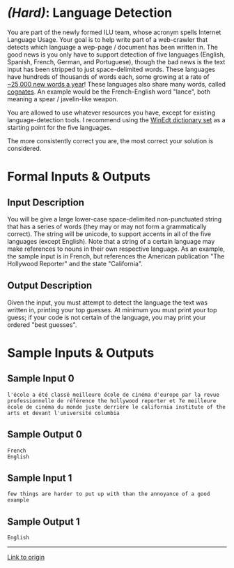 # [](#HardIcon) *(Hard)*: Language Detection

You are part of the newly formed ILU team, whose acronym spells Internet Language Usage. Your goal is to help write part of a web-crawler that detects which language a wep-page / document has been written in. The good news is you only have to support detection of five languages (English, Spanish, French, German, and Portuguese), though the bad news is the text input has been stripped to just space-delimited words. These languages have hundreds of thousands of words each, some growing at a rate of [~25,000 new words a year](http://en.wikipedia.org/wiki/English_language#Number_of_words_in_English)! These languages also share many words, called [cognates](http://en.wikipedia.org/wiki/Cognate). An example would be the French-English word "lance", both meaning a spear / javelin-like weapon.

You are allowed to use whatever resources you have, except for existing language-detection tools. I recommend using the [WinEdt dictionary set](http://www.winedt.org/Dict/) as a starting point for the five languages.

The more consistently correct you are, the most correct your solution is considered.

# Formal Inputs & Outputs
## Input Description

You will be give a large lower-case space-delimited non-punctuated string that has a series of words (they may or may not form a grammatically correct). The string will be unicode, to support accents in all of the five languages (except English). Note that a string of a certain language may make references to nouns in their own respective language. As an example, the sample input is in French, but references the American publication "The Hollywood Reporter" and the state "California".

## Output Description

Given the input, you must attempt to detect the language the text was written in, printing your top guesses. At minimum you must print your top guess; if your code is not certain of the language, you may print your ordered "best guesses".

# Sample Inputs & Outputs
## Sample Input 0

    l'école a été classé meilleure école de cinéma d'europe par la revue professionnelle de référence the hollywood reporter et 7e meilleure école de cinéma du monde juste derrière le california institute of the arts et devant l'université columbia

## Sample Output 0

    French
    English

## Sample Input 1

    few things are harder to put up with than the annoyance of a good example

## Sample Output 1

    English

---

[Link to origin](https://www.reddit.com/r/dailyprogrammer/1mby3b)